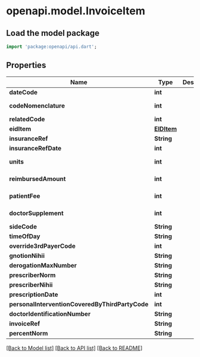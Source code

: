 # openapi.model.InvoiceItem

## Load the model package
```dart
import 'package:openapi/api.dart';
```

## Properties
Name | Type | Description | Notes
------------ | ------------- | ------------- | -------------
**dateCode** | **int** |  | [optional] 
**codeNomenclature** | **int** |  | [default to 0]
**relatedCode** | **int** |  | [optional] 
**eidItem** | [**EIDItem**](EIDItem.md) |  | [optional] 
**insuranceRef** | **String** |  | [optional] 
**insuranceRefDate** | **int** |  | [optional] 
**units** | **int** |  | [default to 0]
**reimbursedAmount** | **int** |  | [default to 0]
**patientFee** | **int** |  | [default to 0]
**doctorSupplement** | **int** |  | [default to 0]
**sideCode** | **String** |  | [optional] 
**timeOfDay** | **String** |  | [optional] 
**override3rdPayerCode** | **int** |  | [optional] 
**gnotionNihii** | **String** |  | [optional] 
**derogationMaxNumber** | **String** |  | [optional] 
**prescriberNorm** | **String** |  | [optional] 
**prescriberNihii** | **String** |  | [optional] 
**prescriptionDate** | **int** |  | [optional] 
**personalInterventionCoveredByThirdPartyCode** | **int** |  | [optional] 
**doctorIdentificationNumber** | **String** |  | [optional] 
**invoiceRef** | **String** |  | [optional] 
**percentNorm** | **String** |  | [optional] 

[[Back to Model list]](../README.md#documentation-for-models) [[Back to API list]](../README.md#documentation-for-api-endpoints) [[Back to README]](../README.md)


